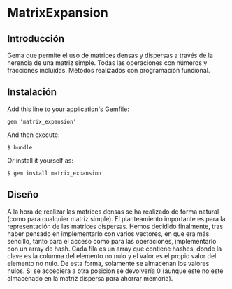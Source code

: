 # MatrixExpansion

## Introducción
    
Gema que permite el uso de matrices densas y dispersas a través de la herencia de una matriz simple. Todas las operaciones con números y fracciones incluidas.
Métodos realizados con programación funcional.

## Instalación

Add this line to your application's Gemfile:

    gem 'matrix_expansion'

And then execute:

    $ bundle

Or install it yourself as:

    $ gem install matrix_expansion

## Diseño

A la hora de realizar las matrices densas se ha realizado de forma natural (como para cualquier matriz simple). El planteamiento importante es para la representación de las matrices dispersas. Hemos decidido finalmente, tras haber pensado en implementarlo con varios vectores, en que era más sencillo, tanto para el acceso como para las operaciones, implementarlo con un array de hash. Cada fila es un array que contiene hashes, donde la clave es la columna del elemento no nulo y el valor es el propio valor del elemento no nulo. De esta  forma, solamente se almacenan los valores nulos. Si se accediera a otra posición se devolvería 0 (aunque este no este almacenado en la matriz dispersa para ahorrar memoria).
